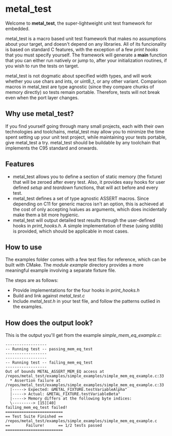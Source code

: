 # metal_test

Welcome to **metal_test**, the super-lightweight unit test framework for embedded.

metal_test is a macro based unit test framework that makes no assumptions about your target, and doesn't depend on any libraries. All of its funcionality is based on standard C features, with the exception of a few *print hooks* that you must specify yourself. The framework will generate a **main** function that you can either run natively or jump to, after your initialization routines, if you wish to run the tests on target.

metal_test is not dogmatic about specified width types, and will work whether you use chars and ints, or uint8_t, or any other variant. Comparison macros in metal_test are type agnostic (since they compare chunks of memory directly) so tests remain portable. Therefore, tests will not break even when the port layer changes.

## Why use metal_test?

If you find yourself going through many small projects, each with their own technologies and toolchains, metal_test may allow you to minimize the time spent setting up your unit test project, while maintaining your tests portable, give metal_test a try. metal_test should be buildable by any toolchain that implements the C95 standard and onwards.

## Features

* metal_test allows you to define a section of static memory (the fixture) that will be zeroed after every test. Also, it provides easy hooks for user defined *setup* and *teardown* functions, that will act before and every test.
* metal_test defines a set of type agnostic ASSERT macros. Since depending on C11 for generic macros isn't an option, this is achieved at the cost of only accepting lvalues as arguments, which does incidentally make them a bit more hygienic. 
* metal_test will output detailed test results through the user-defined hooks in *print_hooks.h*. A simple implementation of these (using stdlib) is provided, which should be applicable in most cases.

## How to use

The examples folder comes with a few test files for reference, which can be built with CMake. The *module example* directory provides a more meaningful example involving a separate fixture file. 

The steps are as follows:
* Provide implementations for the four hooks in *print_hooks.h*
* Build and link against *metal_test.c*
* Include *metal_test.h* in your test file, and follow the patterns outlied in the examples.

## How does the output look?

This is the output you'll get from the example *simple_mem_eq_example.c*:

```
------------------
-- Running test -- passing_mem_eq_test
------------------
------------------
-- Running test -- failing_mem_eq_test
------------------
Out of bounds METAL_ASSERT_MEM_EQ access at /repos/metal_test/examples/simple_examples/simple_mem_eq_example.c:33
  * Assertion failure at /repos/metal_test/examples/simple_examples/simple_mem_eq_example.c:33
  |-----> Expected: &METAL_FIXTURE.testVariableAlpha"
  |-----> Actual: &METAL_FIXTURE.testVariableBeta"
  |-----> Memory differs at the following byte indices:
  \---------> [15][40]
failing_mem_eq_test failed!
=========================
== Test Suite Finished == /repos/metal_test/examples/simple_examples/simple_mem_eq_example.c
==       Failure!      == 1/2 tests passed 
=========================
```
